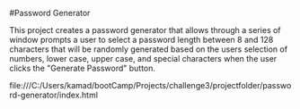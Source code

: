 #Password Generator

This project creates a password generator that allows through a series of window prompts a user to select a password length between 8 and 128 characters that will be randomly generated based on the users selection of numbers, lower case, upper case, and special characters when the user clicks the "Generate Password" button. 

file:///C:/Users/kamad/bootCamp/Projects/challenge3/projectfolder/password-generator/index.html
